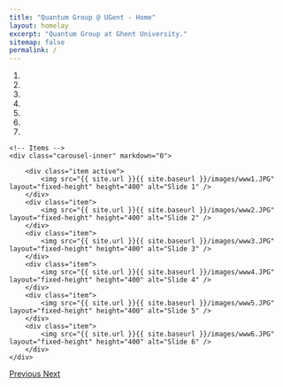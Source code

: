 ```yaml
---
title: "Quantum Group @ UGent - Home"
layout: homelay
excerpt: "Quantum Group at Ghent University."
sitemap: false
permalink: /
---
```


<div markdown="0" id="carousel" class="carousel slide" data-ride="carousel" data-interval="5000" data-pause="hover" >
    <!-- Menu -->
    <ol class="carousel-indicators">
        <li data-target="#carousel" data-slide-to="0" class="active"></li>
        <li data-target="#carousel" data-slide-to="1"></li>
        <li data-target="#carousel" data-slide-to="2"></li>
        <li data-target="#carousel" data-slide-to="3"></li>
        <li data-target="#carousel" data-slide-to="4"></li>
        <li data-target="#carousel" data-slide-to="5"></li>
        <li data-target="#carousel" data-slide-to="6"></li>
    </ol>

    <!-- Items -->
    <div class="carousel-inner" markdown="0">

        <div class="item active">
            <img src="{{ site.url }}{{ site.baseurl }}/images/www1.JPG" layout="fixed-height" height="400" alt="Slide 1" />
        </div>
        <div class="item">
            <img src="{{ site.url }}{{ site.baseurl }}/images/www2.JPG" layout="fixed-height" height="400" alt="Slide 2" />
        </div>
        <div class="item">
            <img src="{{ site.url }}{{ site.baseurl }}/images/www3.JPG" layout="fixed-height" height="400" alt="Slide 3" />
        </div>
        <div class="item">
            <img src="{{ site.url }}{{ site.baseurl }}/images/www4.JPG" layout="fixed-height" height="400" alt="Slide 4" />
        </div>
        <div class="item">
            <img src="{{ site.url }}{{ site.baseurl }}/images/www5.JPG" layout="fixed-height" height="400" alt="Slide 5" />
        </div>
        <div class="item">
            <img src="{{ site.url }}{{ site.baseurl }}/images/www6.JPG" layout="fixed-height" height="400" alt="Slide 6" />
        </div>
    </div>
  <a class="left carousel-control" href="#carousel" role="button" data-slide="prev">
    <span class="glyphicon glyphicon-chevron-left" aria-hidden="true"></span>
    <span class="sr-only">Previous</span>
  </a>
  <a class="right carousel-control" href="#carousel" role="button" data-slide="next">
    <span class="glyphicon glyphicon-chevron-right" aria-hidden="true"></span>
    <span class="sr-only">Next</span>
  </a>
</div>
